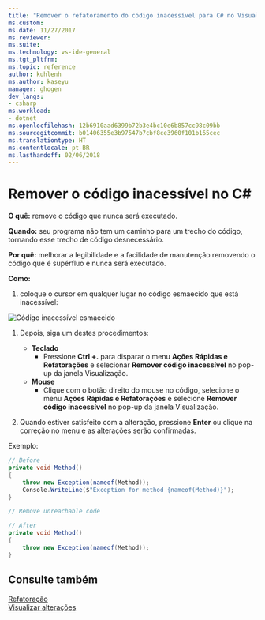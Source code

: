 ```yaml
---
title: "Remover o refatoramento do código inacessível para C# no Visual Studio | Microsoft Docs"
ms.custom: 
ms.date: 11/27/2017
ms.reviewer: 
ms.suite: 
ms.technology: vs-ide-general
ms.tgt_pltfrm: 
ms.topic: reference
author: kuhlenh
ms.author: kaseyu
manager: ghogen
dev_langs:
- csharp
ms.workload:
- dotnet
ms.openlocfilehash: 12b6910aad6399b72b3e4bc10e6b857cc98c09bb
ms.sourcegitcommit: b01406355e3b97547b7cbf8ce3960f101b165cec
ms.translationtype: HT
ms.contentlocale: pt-BR
ms.lasthandoff: 02/06/2018
---
```

# <a name="remove-unreachable-code-in-c"></a>Remover o código inacessível no C# #

**O quê:** remove o código que nunca será executado.

**Quando:** seu programa não tem um caminho para um trecho do código, tornando esse trecho de código desnecessário.

**Por quê:** melhorar a legibilidade e a facilidade de manutenção removendo o código que é supérfluo e nunca será executado.

**Como:**

1. coloque o cursor em qualquer lugar no código esmaecido que está inacessível:

![Código inacessível esmaecido](media/unreachablecode-faded-cs.png)

1. Depois, siga um destes procedimentos:
   * **Teclado**
     * Pressione **Ctrl +.** para disparar o menu **Ações Rápidas e Refatorações** e selecionar **Remover código inacessível** no pop-up da janela Visualização.
   * **Mouse**
     * Clique com o botão direito do mouse no código, selecione o menu **Ações Rápidas e Refatorações** e selecione **Remover código inacessível** no pop-up da janela Visualização.

1. Quando estiver satisfeito com a alteração, pressione **Enter** ou clique na correção no menu e as alterações serão confirmadas.

Exemplo:

```csharp
// Before
private void Method()
{
    throw new Exception(nameof(Method));
    Console.WriteLine($"Exception for method {nameof(Method)}");
}

// Remove unreachable code

// After
private void Method()
{
    throw new Exception(nameof(Method));
}
```

## <a name="see-also"></a>Consulte também

[Refatoração](../refactoring-in-visual-studio.md)  
[Visualizar alterações](../../ide/preview-changes.md)